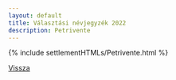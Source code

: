 ```yaml
---
layout: default
title: Választási névjegyzék 2022
description: Petrivente
---
```


{% include settlementHTMLs/Petrivente.html %}

[Vissza](../)